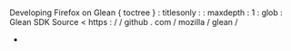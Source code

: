#
Developing
Firefox
on
Glean
{
toctree
}
:
titlesonly
:
:
maxdepth
:
1
:
glob
:
Glean
SDK
Source
<
https
:
/
/
github
.
com
/
mozilla
/
glean
/
>
*
